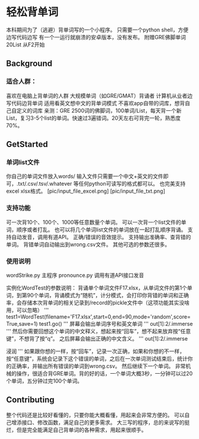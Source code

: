 # 轻松背单词
本科期间为了（逃避）背单词写的一个小程序。
只需要一个python shell，方便边写代码边写
有一个一运行就崩溃的安卓版本，没有发布。
附赠GRE佛脚单词 20List 从F2开始

## Background
### 适合人群：
喜欢在电脑上背单词的人群
大规模单词（如GRE/GMAT）背诵者
计算机从业者边写代码边背单词
适用看英文想中文的背单词模式
不喜欢app自带的词库，想背自己自定义的词库
亲测：GRE 2500词的佛脚词，100单词/List，每天背一个新List，复习3-5个list的单词。快速过3遍错词。20天左右可背完一轮，熟悉度70%。

## GetStarted
### 单词list文件
你自己的单词文件放入words/
输入文件只需要一个中文+英文的文件即可，.txt/.csv/.tsv/.whatever 等任何python可读写的格式都可以。
也完美支持excel xlsx格式。
[pic/input_file_excel.png]
[pic/input_file_txt.png]

### 支持功能
可一次背10个、100个、1000等任意数量个单词。
可以一次背一个list文件的单词，顺序或者打乱。
也可以将几个单词list文件的单词放在一起打乱顺序背诵。
支持自动发音，调用有道API。
正确/错误的音效提示。
支持输出准确率、查背错的单词。
背错单词自动输出到wrong.csv文件。
其他可选的参数还很多。

### 使用说明
wordStrike.py 主程序
pronounce.py 调用有道API接口发音

实例化WordTest的参数说明：
背诵单个单词文件F17.xlsx，从单词文件的第1个单词，到第90个单词，背诵模式为“随机”，计分模式，会打印你背错的单词和正确率，会存储本次背单词的相关记录到/record的pickle文件中（这项功能其实没啥用，可以忽略）
'''
test1=WordTest(filename='F17.xlsx',start=0,end=90,mode='random',score=True,save=1)
test1.go()
'''
屏幕会输出单词序号和英文单词
'''
out[1]:2/.immerse
'''
然后你需要回想这个单词的中文释义，想起来按“回车”，想不起来放弃按“任意键”，不想背了按“q”。
之后屏幕会输出正确的中文含义。
'''
out[1]:2/.immerse

浸润
'''
如果跟你想的一样，按“回车”，记录一次正确，如果和你想的不一样，按“任意键”，系统会记录下这个错误的单词，之后在一次单词测试结束后，统计你的正确率，并输出所有错误的单词到wrong.csv。
然后继续下一个单词。
非常机械的操作，很适合背GRE单词。背的好的话，一个单词大概3秒，一分钟可以过20个单词，五分钟过完100个单词。

## Contributing
整个代码还是比较好看懂的，只要你能大概看懂，用起来会非常方便的。
可以自己增添接口、修改函数，满足自己的更多需求。
大三写的程序，总的来说写的挺烂，但是完全能满足自己背单词的各种需求，用起来很顺手。